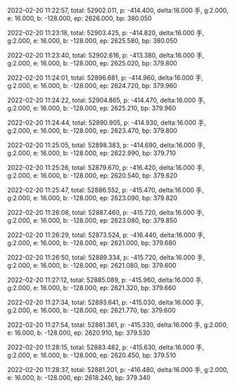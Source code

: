 2022-02-20 11:22:57, total: 52902.011, p: -414.400, delta:16.000 手, g:2.000, e: 16.000, b: -128.000, ep: 2626.000, bp: 380.050

2022-02-20 11:23:18, total: 52903.425, p: -414.820, delta:16.000 手, g:2.000, e: 16.000, b: -128.000, ep: 2625.580, bp: 380.050

2022-02-20 11:23:40, total: 52902.616, p: -413.380, delta:16.000 手, g:2.000, e: 16.000, b: -128.000, ep: 2625.020, bp: 379.800

2022-02-20 11:24:01, total: 52896.681, p: -414.960, delta:16.000 手, g:2.000, e: 16.000, b: -128.000, ep: 2624.720, bp: 379.960

2022-02-20 11:24:22, total: 52904.865, p: -414.470, delta:16.000 手, g:2.000, e: 16.000, b: -128.000, ep: 2625.210, bp: 379.960

2022-02-20 11:24:44, total: 52890.905, p: -414.930, delta:16.000 手, g:2.000, e: 16.000, b: -128.000, ep: 2623.470, bp: 379.800

2022-02-20 11:25:05, total: 52898.383, p: -414.690, delta:16.000 手, g:2.000, e: 16.000, b: -128.000, ep: 2622.990, bp: 379.710

2022-02-20 11:25:26, total: 52879.670, p: -416.420, delta:16.000 手, g:2.000, e: 16.000, b: -128.000, ep: 2620.540, bp: 379.620

2022-02-20 11:25:47, total: 52886.552, p: -415.470, delta:16.000 手, g:2.000, e: 16.000, b: -128.000, ep: 2623.090, bp: 379.820

2022-02-20 11:26:08, total: 52887.460, p: -415.720, delta:16.000 手, g:2.000, e: 16.000, b: -128.000, ep: 2623.080, bp: 379.850

2022-02-20 11:26:29, total: 52873.524, p: -416.440, delta:16.000 手, g:2.000, e: 16.000, b: -128.000, ep: 2621.000, bp: 379.680

2022-02-20 11:26:50, total: 52889.334, p: -415.720, delta:16.000 手, g:2.000, e: 16.000, b: -128.000, ep: 2621.080, bp: 379.600

2022-02-20 11:27:12, total: 52885.089, p: -415.960, delta:16.000 手, g:2.000, e: 16.000, b: -128.000, ep: 2621.320, bp: 379.660

2022-02-20 11:27:34, total: 52893.641, p: -415.030, delta:16.000 手, g:2.000, e: 16.000, b: -128.000, ep: 2621.770, bp: 379.600

2022-02-20 11:27:54, total: 52881.361, p: -415.330, delta:16.000 手, g:2.000, e: 16.000, b: -128.000, ep: 2620.910, bp: 379.530

2022-02-20 11:28:15, total: 52883.482, p: -415.630, delta:16.000 手, g:2.000, e: 16.000, b: -128.000, ep: 2620.450, bp: 379.510

2022-02-20 11:28:37, total: 52881.201, p: -416.480, delta:16.000 手, g:2.000, e: 16.000, b: -128.000, ep: 2618.240, bp: 379.340